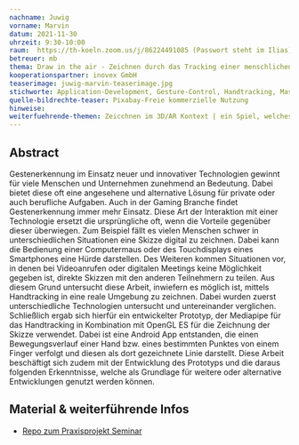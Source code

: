 ```yaml
---
nachname: Juwig	
vorname: Marvin
datum: 2021-11-30
uhrzeit: 9:30-10:00
raum:  https://th-koeln.zoom.us/j/86224491085 (Passwort steht im Ilias) Präsentation
betreuer: mb
thema: Draw in the air - Zeichnen durch das Tracking einer menschlichen Hand mit einem Smart Device
kooperationspartner: inovex GmbH
teaserimage: juwig-marvin-teaserimage.jpg
stichworte: Application-Development, Gesture-Control, Handtracking, Mashine/Deep Learning, Drawing in 2D/3D/AR
quelle-bildrechte-teaser: Pixabay-Freie kommerzielle Nutzung 
hinweise:
weiterfuehrende-themen: Zeicchnen im 3D/AR Kontext | ein Spiel, welches das Zeich-nen einer Linie mittels Handtracking nur in einem bestimmten Bereich erlaubt
---
```


## Abstract
Gestenerkennung im Einsatz neuer und innovativer Technologien gewinnt für viele Menschen und Unternehmen zunehmend an Bedeutung. Dabei bietet diese oft eine angesehene und alternative Lösung für private oder auch berufliche Aufgaben. Auch in der Gaming Branche findet Gestenerkennung immer mehr Einsatz. Diese Art der Interaktion mit einer Technologie ersetzt die ursprüngliche oft, wenn die Vorteile gegenüber dieser überwiegen. Zum Beispiel fällt es vielen Menschen schwer in unterschiedlichen Situationen eine Skizze digital zu zeichnen. Dabei kann die Bedienung einer Computermaus oder des Touchdisplays eines Smartphones eine Hürde darstellen. Des Weiteren kommen Situationen vor, in denen bei Videoanrufen oder digitalen Meetings keine Möglichkeit gegeben ist, direkte Skizzen mit den anderen Teilnehmern zu teilen. Aus diesem Grund untersucht diese Arbeit, inwiefern es möglich ist, mittels Handtracking in eine reale Umgebung zu zeichnen. Dabei wurden zuerst unterschiedliche Technologien untersucht und untereinander verglichen. Schließlich ergab sich hierfür ein entwickelter Prototyp, der Mediapipe für das Handtracking in Kombination mit OpenGL ES für die Zeichnung der Skizze verwendet. Dabei ist eine Android App entstanden, die einen Bewegungsverlauf einer Hand bzw. eines bestimmten Punktes von einem Finger verfolgt und diesen als dort gezeichnete Linie darstellt. Diese Arbeit beschäftigt sich zudem mit der Entwicklung des Prototyps und die daraus folgenden Erkenntnisse, welche als Grundlage für weitere oder alternative Entwicklungen genutzt werden können. 

## Material & weiterführende Infos
- [Repo zum Praxisprojekt Seminar](https://github.com/Marjuw/Draw-From-The_Air)
